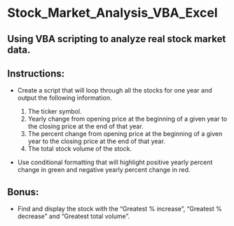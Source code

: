 # Stock_Market_Analysis_VBA_Excel

## Using VBA scripting to analyze real stock market data.

## Instructions:

* Create a script that will loop through all the stocks for one year and output the following information.
  1. The ticker symbol.
  2. Yearly change from opening price at the beginning of a given year to the closing price at the end of that year.
  3. The percent change from opening price at the beginning of a given year to the closing price at the end of that year.
  4. The total stock volume of the stock.
  
* Use conditional formatting that will highlight positive yearly percent change in green and negative yearly percent change in red.

## Bonus:
  * Find and display the stock with the “Greatest % increase”, “Greatest % decrease” and “Greatest total volume”.
